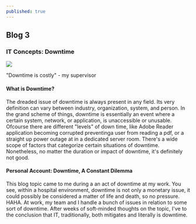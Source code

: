 ```yaml
---
published: true
---
```

## Blog 3

### IT Concepts: Downtime

![](https://www.cloudplusit.com/wp-content/uploads/2017/07/13.png)

"Downtime is costly" - my supervisor

#### What is Downtime? 
The dreaded issue of downtime is always present in any field. Its very definition can vary between industry, organization, system, and person. In the grand scheme of things, downtime is essentially an event where a certain system, network, or application, is unaccessible or unusable. Ofcourse there are different "levels" of down time, like Adobe Reader application becoming corrupted preventinga  user from reading a pdf, or a straight up power outage at in a dedicated server room. There's a wide scope of factors that categorize certain situations of downtime. Nonetheless, no matter the duration or impact of downtime, it's definitely not good.

#### Personal Account: Downtime, A Constant Dilemma
This blog topic came to me during a an act of downtime at my work. You see, within a hospital environment, downtime is not only a monetary issue, it could possibly be considered a matter of life and death, so no pressure. HAHA. At work, my team and I handle a bunch of issues in relation to some sort of downtime. After weeks of soft-minded thoughts on the topic, I've to the conclusion that IT, traditionally, both mitigates and literally is downtime. 
